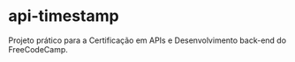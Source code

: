 # api-timestamp
Projeto prático para a Certificação em APIs e Desenvolvimento back-end do FreeCodeCamp.
